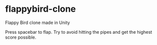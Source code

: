 # flappybird-clone
Flappy Bird clone made in Unity

Press spacebar to flap. Try to avoid hitting the pipes and get the highest score possible.
